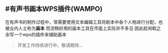 #有声书画本WPS插件(WAMPO)
-----
在有声书的制作过程中，常需要使用文本编辑工具将剧本中各个人物进行分配，也被业内人士称为**画本**
而流畅好用的画本工具在市面上实际并不多见
因此趁闲暇之余写一个wps的插件来辅助画本
>开发工作持续进行中，敬请期待... 